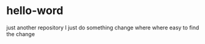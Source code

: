 # hello-word
just another repository
I just do something change where where
easy to find the change
